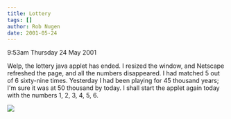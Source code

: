 ```yaml
---
title: Lottery
tags: []
author: Rob Nugen
date: 2001-05-24
---
```


<p class=date>9:53am Thursday 24 May 2001</p>

<p>Welp, the lottery java applet has ended.  I resized
the window, and Netscape refreshed the page, and all
the numbers disappeared.  I had matched 5 out of 6
sixty-nine times.  Yesterday I had been playing for 45
thousand years; I'm sure it was at 50 thousand by
today.  I shall start the applet again today with the
numbers 1, 2, 3, 4, 5, 6.</p>

<p><img src="/images/rob/wL-ROB.gif"/></p>
